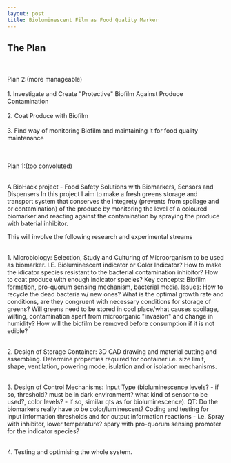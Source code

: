 ```yaml
---
layout: post
title: Bioluminescent Film as Food Quality Marker
---
```



## The Plan

<br><bold>
<br>Plan 2:(more manageable)<br>
<br>1. Investigate and Create "Protective" Biofilm Against Produce Contamination<br>
<br>2. Coat Produce with Biofilm<br>
<br>3. Find way of monitoring Biofilm and maintaining it for food quality maintenance<br>
<bold><br>

<br>Plan 1:(too convoluted)<br>

<br>A BioHack project - Food Safety Solutions with Biomarkers, Sensors and Dispensers In this project I aim to make a fresh greens storage and transport system that conserves the integrety (prevents from spoilage and or contamination) of the produce by monitoring the level of a coloured biomarker and reacting against the contamination by spraying the produce with baterial inhibitor.<br>


This will involve the following research and experimental streams 

<br>1. Microbiology: Selection, Study and Culturing of Microorganism to be used as biomarker. I.E. Bioluminescent indicator or Color Indicator? How to make the idicator species resistant to the bacterial contamination inhibitor? How to coat produce with enough indicator species? Key concepts: Biofilm formation, pro-quorum sensing mechanism, bacterial media. Issues: How to recycle the dead bacteria w/ new ones? What is the optimal growth rate and conditions, are they congruent with necessary conditions for storage of greens? Will greens need to be stored in cool place/what causes spoilage, wilting, contamination apart from microorganic "invasion" and change in humidity? How will the biofilm be removed before consumption if it is not edible? <br>

<br>2. Design of Storage Container: 3D CAD drawing and material cutting and assembling. Determine properties required for container i.e. size limit, shape, ventilation, powering mode, isulation and or isolation mechanisms.<br>

<br>3. Design of Control Mechanisms: Input Type (bioluminescence levels? - if so, threshold? must be in dark environment? what kind of sensor to be used?, color levels? - if so, similar qts as for bioluminescence). QT: Do the biomarkers really have to be color/luminescent? Coding and testing for input information thresholds and for output information reactions - i.e. Spray with inhibitor, lower temperature? spary with pro-quorum sensing promoter for the indicator species? <br>

<br>4. Testing and optimising the whole system.<br>



